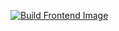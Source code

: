 [![Build Frontend Image](https://github.com/naturalgeek/supernice-k8s-backend/actions/workflows/nginx-image.yml/badge.svg)](https://github.com/naturalgeek/supernice-k8s-backend/actions/workflows/nginx-image.yml)
